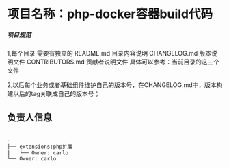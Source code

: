 # 项目名称：php-docker容器build代码

##### 项目规范
1,每个目录 需要有独立的
README.md  目录内容说明
CHANGELOG.md 版本说明文件
CONTRIBUTORS.md 贡献者说明文件
具体可以参考：当前目录的这三个文件

2,以后每个业务或者基础组件维护自己的版本号，在CHANGELOG.md中，版本构建以后的tag关联成自己的版本号；


## 负责人信息
<pre>
<code>
.
├── extensions:php扩展
|	└── Owner: carlo
└── Owner: carlo
</code>
</pre>
